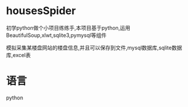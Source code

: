 # housesSpider

初学python做个小项目练练手,本项目基于python,运用BeautifulSoup,xlwt,sqlite3,pymysql等组件

模拟采集某楼盘网站的楼盘信息,并且可以保存到文件,mysql数据库,sqlite数据库,excel表

# 语言
python
